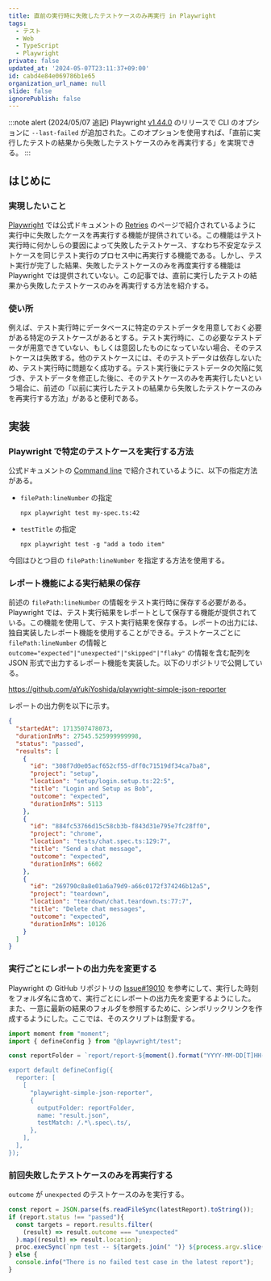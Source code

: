 ```yaml
---
title: 直前の実行時に失敗したテストケースのみ再実行 in Playwright
tags:
  - テスト
  - Web
  - TypeScript
  - Playwright
private: false
updated_at: '2024-05-07T23:11:37+09:00'
id: cabd4e84e069786b1e65
organization_url_name: null
slide: false
ignorePublish: false
---
```

:::note alert
(2024/05/07 追記)
Playwright [v1.44.0](https://github.com/microsoft/playwright/releases/tag/v1.44.0) のリリースで CLI のオプションに `--last-failed` が追加された。このオプションを使用すれば、「直前に実行したテストの結果から失敗したテストケースのみを再実行する」を実現できる。
:::

## はじめに

### 実現したいこと

[Playwright](https://playwright.dev/) では公式ドキュメントの [Retries](https://playwright.dev/docs/test-retries) のページで紹介されているように実行中に失敗したケースを再実行する機能が提供されている。この機能はテスト実行時に何かしらの要因によって失敗したテストケース、すなわち不安定なテストケースを同じテスト実行のプロセス中に再実行する機能である。しかし、テスト実行が完了した結果、失敗したテストケースのみを再度実行する機能は Playwright では提供されていない。この記事では、直前に実行したテストの結果から失敗したテストケースのみを再実行する方法を紹介する。

### 使い所

例えば、テスト実行時にデータベースに特定のテストデータを用意しておく必要がある特定のテストケースがあるとする。テスト実行時に、この必要なテストデータが用意できていない、もしくは意図したものになっていない場合、そのテストケースは失敗する。他のテストケースには、そのテストデータは依存しないため、テスト実行時に問題なく成功する。テスト実行後にテストデータの欠陥に気づき、テストデータを修正した後に、そのテストケースのみを再実行したいという場合に、前述の「以前に実行したテストの結果から失敗したテストケースのみを再実行する方法」があると便利である。

## 実装

### Playwright で特定のテストケースを実行する方法

公式ドキュメントの [Command line](https://playwright.dev/docs/test-cli) で紹介されているように、以下の指定方法がある。

- `filePath:lineNumber` の指定

    ```shell
    npx playwright test my-spec.ts:42
    ```

- `testTitle` の指定

    ```shell
    npx playwright test -g "add a todo item"
    ```

今回はひとつ目の `filePath:lineNumber` を指定する方法を使用する。

### レポート機能による実行結果の保存

前述の `filePath:lineNumber` の情報をテスト実行時に保存する必要がある。Playwright では、テスト実行結果をレポートとして保存する機能が提供されている。この機能を使用して、テスト実行結果を保存する。レポートの出力には、独自実装したレポート機能を使用することができる。テストケースごとに `filePath:lineNumber` の情報と `outcome="expected"|"unexpected"|"skipped"|"flaky"` の情報を含む配列を JSON 形式で出力するレポート機能を実装した。以下のリポジトリで公開している。

https://github.com/aYukiYoshida/playwright-simple-json-reporter

レポートの出力例を以下に示す。

```JSON
{
  "startedAt": 1713507478073,
  "durationInMs": 27545.525999999998,
  "status": "passed",
  "results": [
    {
      "id": "308f7d0e05acf652cf55-dff0c71519df34ca7ba8",
      "project": "setup",
      "location": "setup/login.setup.ts:22:5",
      "title": "Login and Setup as Bob",
      "outcome": "expected",
      "durationInMs": 5113
    },
    {
      "id": "884fc53766d15c58cb3b-f843d31e795e7fc28ff0",
      "project": "chrome",
      "location": "tests/chat.spec.ts:129:7",
      "title": "Send a chat message",
      "outcome": "expected",
      "durationInMs": 6602
    },
    {
      "id": "269790c8a8e01a6a79d9-a66c0172f374246b12a5",
      "project": "teardown",
      "location": "teardown/chat.teardown.ts:77:7",
      "title": "Delete chat messages",
      "outcome": "expected",
      "durationInMs": 10126
    }
  ]
}
```

### 実行ごとにレポートの出力先を変更する

Playwright の GitHub リポジトリの [Issue#19010](https://github.com/microsoft/playwright/issues/19010) を参考にして、実行した時刻をフォルダ名に含めて、実行ごとにレポートの出力先を変更するようにした。
また、一意に最新の結果のフォルダを参照するために、シンボリックリンクを作成するようにした。ここでは、そのスクリプトは割愛する。

```typescript:playwright.config.ts
import moment from "moment";
import { defineConfig } from "@playwright/test";

const reportFolder = `report/report-${moment().format("YYYY-MM-DD[T]HH-mm-ss")`;

export default defineConfig({
  reporter: [
    [
      "playwright-simple-json-reporter",
      {
        outputFolder: reportFolder,
        name: "result.json",
        testMatch: /.*\.spec\.ts/,
      },
    ],
  ],
});
```

### 前回失敗したテストケースのみを再実行する

`outcome` が `unexpected` のテストケースのみを実行する。

```javascript
const report = JSON.parse(fs.readFileSync(latestReport).toString());
if (report.status !== "passed"){
  const targets = report.results.filter(
    (result) => result.outcome === "unexpected"
  ).map((result) => result.location);
  proc.execSync(`npm test -- ${targets.join(" ")} ${process.argv.slice(2).join(" ")}`, {stdio: 'inherit'});
} else {
  console.info("There is no failed test case in the latest report");
}
```


<!-- zenn article id: 8d6e4edbdc0627 -->
